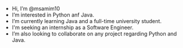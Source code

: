 - Hi, I’m @msamim10
- I’m interested in Python anf Java.
- I’m currently learning Java and a full-time university student.
- I'm seeking an internship as a Software Engineer.
- I’m also looking to collaborate on any project regarding Python and Java.

<!---
msamim10/msamim10 is a ✨ special ✨ repository because its `README.md` (this file) appears on your GitHub profile.
You can click the Preview link to take a look at your changes.
--->
